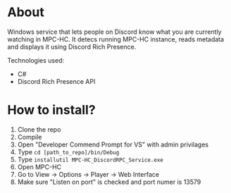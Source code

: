 # About
Windows service that lets people on Discord know what you are currently watching in MPC-HC. It detecs running MPC-HC instance, reads metadata and displays it using Discord Rich Presence.

Technologies used:
* C#
* Discord Rich Presence API

# How to install?

1. Clone the repo
2. Compile
3. Open "Developer Commend Prompt for VS" with admin privilages
4. Type `cd [path_to_repo]/bin/Debug`
5. Type `installutil MPC-HC_DiscordRPC_Service.exe`
6. Open MPC-HC
7. Go to View -> Options -> Player -> Web Interface
8. Make sure "Listen on port" is checked and port numer is 13579
